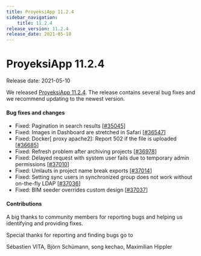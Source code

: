```yaml
---
title: ProyeksiApp 11.2.4
sidebar_navigation:
    title: 11.2.4
release_version: 11.2.4
release_date: 2021-05-10
---
```


# ProyeksiApp 11.2.4

Release date: 2021-05-10

We released [ProyeksiApp 11.2.4](https://community.proyeksiapp.com/versions/1476).
The release contains several bug fixes and we recommend updating to the newest version.

<!--more-->
#### Bug fixes and changes

- Fixed: Pagination in search results \[[#35045](https://community.proyeksiapp.com/wp/35045)\]
- Fixed: Images in Dashboard are stretched in Safari  \[[#36547](https://community.proyeksiapp.com/wp/36547)\]
- Fixed: Docker[ proxy apache2]: Report 502 if the file is uploaded  \[[#36685](https://community.proyeksiapp.com/wp/36685)\]
- Fixed: Refresh problem after archiving projects \[[#36978](https://community.proyeksiapp.com/wp/36978)\]
- Fixed: Delayed request with system user fails due to temporary admin permissions \[[#37010](https://community.proyeksiapp.com/wp/37010)\]
- Fixed: Umlauts in project name break exports \[[#37014](https://community.proyeksiapp.com/wp/37014)\]
- Fixed: Setting sync users in synchronized group does not work without on-the-fly LDAP \[[#37036](https://community.proyeksiapp.com/wp/37036)\]
- Fixed: BIM seeder overrides custom design \[[#37037](https://community.proyeksiapp.com/wp/37037)\]

#### Contributions
A big thanks to community members for reporting bugs and helping us identifying and providing fixes.

Special thanks for reporting and finding bugs go to

Sébastien VITA, Björn Schümann, song kechao, Maximilian Hippler
